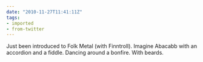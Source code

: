 ```yaml
---
date: "2010-11-27T11:41:11Z"
tags:
- imported
- from-twitter
---
```

Just been introduced to Folk Metal \(with Finntroll\). Imagine Abacabb with an accordion and a fiddle. Dancing around a bonfire. With beards.
